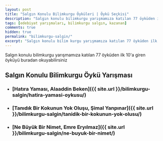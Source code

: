 ```yaml
---
layout: post
title: "Salgın Konulu Bilimkurgu Öyküleri | Öykü Seçkisi"
description: "Salgın konulu bilimkurgu yarışmamıza katılan 77 öyküden ilk 10'a giren öyküyü buradan okuyabilirsiniz"
tags: [edebiyat yarışmaları, bilimkurgu salgın, kazanan]
comments: true
hidden: true
permalink: "bilimkurgu-salgin/"
excerpt: "Salgın konulu bilim kurgu yarışmamıza katılan 77 öyküden ilk 10'a giren öyküyü buradan okuyabilirsiniz"
---
```


Salgın konulu bilimkurgu yarışmamıza katılan 77 öyküden ilk 10'a giren öyküyü buradan okuyabilirsiniz

## Salgın Konulu Bilimkurgu Öykü Yarışması

- ### [Hatıra Yaması, Alaaddin Beken]({{ site.url }}/bilimkurgu-salgin/hatira-yamasi-oykusu/)

- ### [Tanıdık Bir Kokunun Yok Oluşu, Şimal Yanpınar]({{ site.url }}/bilimkurgu-salgin/tanidik-bir-kokunun-yok-olusu/)

- ### [Ne Büyük Bir Nimet, Emre Eryılmaz]({{ site.url }}/bilimkurgu-salgin/ne-buyuk-bir-nimet/)
